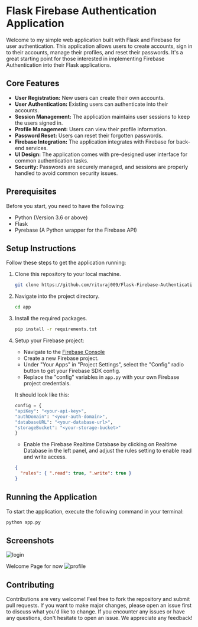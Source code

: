 # Flask Firebase Authentication Application

Welcome to my simple web application built with Flask and Firebase for user authentication. This application allows users to create accounts, sign in to their accounts, manage their profiles, and reset their passwords. It's a great starting point for those interested in implementing Firebase Authentication into their Flask applications.

## Core Features

- **User Registration:** New users can create their own accounts.
- **User Authentication:** Existing users can authenticate into their accounts.
- **Session Management:** The application maintains user sessions to keep the users signed in.
- **Profile Management:** Users can view their profile information.
- **Password Reset:** Users can reset their forgotten passwords.
- **Firebase Integration:** The application integrates with Firebase for back-end services.
- **UI Design:** The application comes with pre-designed user interface for common authentication tasks.
- **Security:** Passwords are securely managed, and sessions are properly handled to avoid common security issues.

## Prerequisites

Before you start, you need to have the following:

- Python (Version 3.6 or above)
- Flask
- Pyrebase (A Python wrapper for the Firebase API)

## Setup Instructions

Follow these steps to get the application running:

1. Clone this repository to your local machine.
    ```bash
    git clone https://github.com/rituraj009/Flask-Firebase-Authentication
    ```

2. Navigate into the project directory.
    ```bash
    cd app
    ```

3. Install the required packages.
    ```bash
    pip install -r requirements.txt
    ```

4. Setup your Firebase project:

    - Navigate to the [Firebase Console](https://console.firebase.google.com/)
    - Create a new Firebase project.
    - Under "Your Apps" in "Project Settings", select the "Config" radio button to get your Firebase SDK config.
    - Replace the "config" variables in `app.py` with your own Firebase project credentials.

    It should look like this:

    ```python
    config = {
    "apiKey": "<your-api-key>",
    "authDomain": "<your-auth-domain>",
    "databaseURL": "<your-database-url>",
    "storageBucket": "<your-storage-bucket>"
    }
    ```
    
    - Enable the Firebase Realtime Database by clicking on Realtime Database in the left panel, and adjust the rules setting to enable read and write access.

    ```json
    {
      "rules": { ".read": true, ".write": true }
    }
    ```

## Running the Application

To start the application, execute the following command in your terminal:

```bash
python app.py
```

## Screenshots
![login](https://github.com/rituraj009/Flask-Firebase-Authentication/assets/102078863/68f50ef8-a3ef-4734-8007-bacdbe9d036f)


Welcome Page for now
![profile](https://github.com/rituraj009/Flask-Firebase-Authentication/assets/102078863/56855b5a-b36c-4f60-9312-96c0b6ca104a)

## Contributing
Contributions are very welcome! Feel free to fork the repository and submit pull requests. If you want to make major changes, please open an issue first to discuss what you'd like to change. If you encounter any issues or have any questions, don't hesitate to open an issue. We appreciate any feedback!

